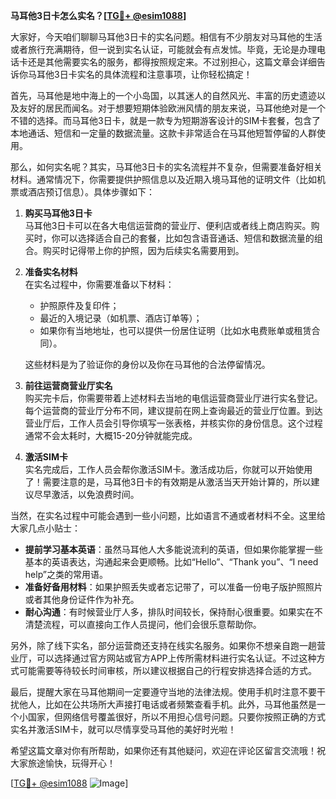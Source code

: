 **马耳他3日卡怎么实名？[[TG💪+ @esim1088](https://t.me/s/esim1088)]**

大家好，今天咱们聊聊马耳他3日卡的实名问题。相信有不少朋友对马耳他的生活或者旅行充满期待，但一说到实名认证，可能就会有点发怵。毕竟，无论是办理电话卡还是其他需要实名的服务，都得按照规定来。不过别担心，这篇文章会详细告诉你马耳他3日卡实名的具体流程和注意事项，让你轻松搞定！

首先，马耳他是地中海上的一个小岛国，以其迷人的自然风光、丰富的历史遗迹以及友好的居民而闻名。对于想要短期体验欧洲风情的朋友来说，马耳他绝对是一个不错的选择。而马耳他3日卡，就是一款专为短期游客设计的SIM卡套餐，包含了本地通话、短信和一定量的数据流量。这款卡非常适合在马耳他短暂停留的人群使用。

那么，如何实名呢？其实，马耳他3日卡的实名流程并不复杂，但需要准备好相关材料。通常情况下，你需要提供护照信息以及近期入境马耳他的证明文件（比如机票或酒店预订信息）。具体步骤如下：

1. **购买马耳他3日卡**  
   马耳他3日卡可以在各大电信运营商的营业厅、便利店或者线上商店购买。购买时，你可以选择适合自己的套餐，比如包含语音通话、短信和数据流量的组合。购买时记得带上你的护照，因为后续实名需要用到。

2. **准备实名材料**  
   在实名过程中，你需要准备以下材料：  
   - 护照原件及复印件；  
   - 最近的入境记录（如机票、酒店订单等）；  
   - 如果你有当地地址，也可以提供一份居住证明（比如水电费账单或租赁合同）。  

   这些材料是为了验证你的身份以及你在马耳他的合法停留情况。

3. **前往运营商营业厅实名**  
   购买完卡后，你需要带着上述材料去当地的电信运营商营业厅进行实名登记。每个运营商的营业厅分布不同，建议提前在网上查询最近的营业厅位置。到达营业厅后，工作人员会引导你填写一张表格，并核实你的身份信息。这个过程通常不会太耗时，大概15-20分钟就能完成。

4. **激活SIM卡**  
   实名完成后，工作人员会帮你激活SIM卡。激活成功后，你就可以开始使用了！需要注意的是，马耳他3日卡的有效期是从激活当天开始计算的，所以建议尽早激活，以免浪费时间。

当然，在实名过程中可能会遇到一些小问题，比如语言不通或者材料不全。这里给大家几点小贴士：

- **提前学习基本英语**：虽然马耳他人大多能说流利的英语，但如果你能掌握一些基本的英语表达，沟通起来会更顺畅。比如“Hello”、“Thank you”、“I need help”之类的常用语。
- **准备好备用材料**：如果护照丢失或者忘记带了，可以准备一份电子版护照照片或者其他身份证件作为补充。
- **耐心沟通**：有时候营业厅人多，排队时间较长，保持耐心很重要。如果实在不清楚流程，可以直接向工作人员提问，他们会很乐意帮助你。

另外，除了线下实名，部分运营商还支持在线实名服务。如果你不想亲自跑一趟营业厅，可以选择通过官方网站或官方APP上传所需材料进行实名认证。不过这种方式可能需要等待较长时间审核，所以建议根据自己的行程安排选择合适的方式。

最后，提醒大家在马耳他期间一定要遵守当地的法律法规。使用手机时注意不要干扰他人，比如在公共场所大声接打电话或者频繁查看手机。此外，马耳他虽然是一个小国家，但网络信号覆盖很好，所以不用担心信号问题。只要你按照正确的方式实名并激活SIM卡，就可以尽情享受马耳他的美好时光啦！

希望这篇文章对你有所帮助，如果你还有其他疑问，欢迎在评论区留言交流哦！祝大家旅途愉快，玩得开心！

[[TG💪+ @esim1088](https://t.me/s/esim1088) ![Image](https://i.postimg.cc/4NQfJmqS/Snipaste-2025-05-13-00-14-12.png)]